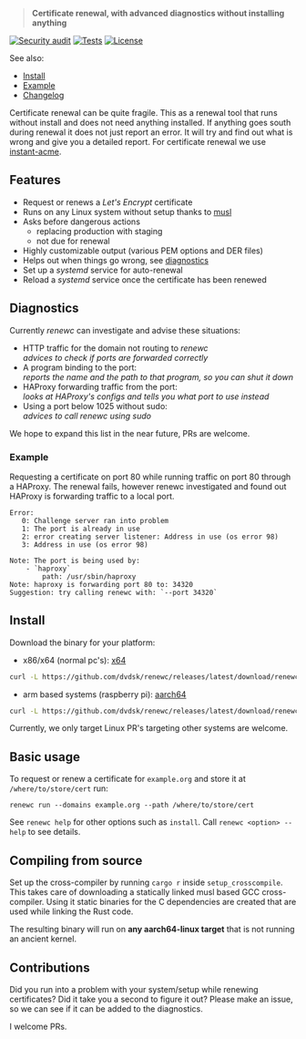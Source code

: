 > **Certificate renewal, with advanced diagnostics without installing anything**

[![Security audit](https://github.com/dvdsk/renewc/actions/workflows/schedualed-audit.yml/badge.svg)](https://github.com/dvdsk/renewc/actions/workflows/schedualed-audit.yml)
[![Tests](https://github.com/dvdsk/renewc/actions/workflows/testing.yml/badge.svg)](https://github.com/dvdsk/renewc/actions/workflows/testing.yml)
[![License](https://img.shields.io/badge/license-GPL3-blue?style=round-square)](LICENSE)

See also:
 - [Install](#Install)
 - [Example](#Example)
 - [Changelog](CHANGELOG.md)

Certificate renewal can be quite fragile. This as a renewal tool that runs without install and does not need anything installed. If anything goes south during renewal it does not just report an error. It will try and find out what is wrong and give you a detailed report. For certificate renewal we use [instant-acme](https://crates.io/crates/instant-acme). 

## Features 
 - Request or renews a *Let's Encrypt* certificate
 - Runs on any Linux system without setup thanks to [musl](https://musl.libc.org/about.html)
 - Asks before dangerous actions 
    - replacing production with staging
    - not due for renewal
 - Highly customizable output (various PEM options and DER files)
 - Helps out when things go wrong, see [diagnostics](#diagnostics) 
 - Set up a *systemd* service for auto-renewal
 - Reload a *systemd* service once the certificate has been renewed

## Diagnostics
Currently *renewc* can investigate and advise these situations:

 - HTTP traffic for the domain not routing to *renewc*  
*advices to check if ports are forwarded correctly*
 - A program binding to the port:  
*reports the name and the path to that program, so you can shut it down*
 - HAProxy forwarding traffic from the port:  
*looks at HAProxy's configs and tells you what port to use instead*
 - Using a port below 1025 without sudo:  
*advices to call *renewc* using sudo*

We hope to expand this list in the near future, PRs are welcome.

### Example
Requesting a certificate on port 80 while running traffic on port 80 through a HAProxy. The renewal fails, however renewc investigated and found out HAProxy is forwarding traffic to a local port.

```
Error:
   0: Challenge server ran into problem
   1: The port is already in use
   2: error creating server listener: Address in use (os error 98)
   3: Address in use (os error 98)

Note: The port is being used by:
	- `haproxy`
		path: /usr/sbin/haproxy
Note: haproxy is forwarding port 80 to: 34320
Suggestion: try calling renewc with: `--port 34320`
```

## Install
Download the binary for your platform:
- x86/x64 (normal pc's): [x64](https://github.com/dvdsk/renewc/releases/latest/download/renewc_x64)  
```bash
curl -L https://github.com/dvdsk/renewc/releases/latest/download/renewc_x64 -o renewc
``` 
- arm based systems (raspberry pi): [aarch64](https://github.com/dvdsk/renewc/releases/latest/download/renewc_aarch64)
```bash
curl -L https://github.com/dvdsk/renewc/releases/latest/download/renewc_aarch64 -o renewc
``` 

Currently, we only target Linux PR's targeting other systems are welcome.

## Basic usage
To request or renew a certificate for `example.org` and store it at `/where/to/store/cert` run: 
```
renewc run --domains example.org --path /where/to/store/cert
``` 
See `renewc help` for other options such as `install`. Call `renewc <option> --help` to see details.

## Compiling from source
Set up the cross-compiler by running `cargo r` inside `setup_crosscompile`. This takes care of downloading a statically linked musl based GCC cross-compiler. Using it static binaries for the C dependencies are created that are used while linking the Rust code. 

The resulting binary will run on **any aarch64-linux target** that is not running an ancient kernel.

## Contributions
Did you run into a problem with your system/setup while renewing certificates? Did it take you a second to figure it out? Please make an issue, so we can see if it can be added to the diagnostics. 

I welcome PRs.

